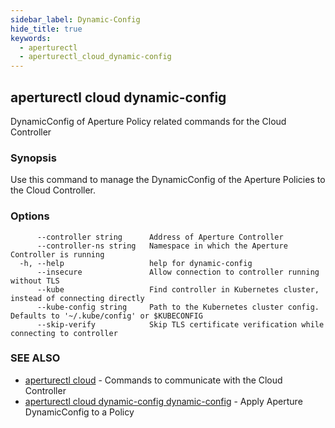 ```yaml
---
sidebar_label: Dynamic-Config
hide_title: true
keywords:
  - aperturectl
  - aperturectl_cloud_dynamic-config
---
```


<!-- markdownlint-disable -->

## aperturectl cloud dynamic-config

DynamicConfig of Aperture Policy related commands for the Cloud Controller

### Synopsis

Use this command to manage the DynamicConfig of the Aperture Policies to the Cloud Controller.

### Options

```
      --controller string      Address of Aperture Controller
      --controller-ns string   Namespace in which the Aperture Controller is running
  -h, --help                   help for dynamic-config
      --insecure               Allow connection to controller running without TLS
      --kube                   Find controller in Kubernetes cluster, instead of connecting directly
      --kube-config string     Path to the Kubernetes cluster config. Defaults to '~/.kube/config' or $KUBECONFIG
      --skip-verify            Skip TLS certificate verification while connecting to controller
```

### SEE ALSO

- [aperturectl cloud](/reference/aperturectl/cloud/cloud.md) - Commands to communicate with the Cloud Controller
- [aperturectl cloud dynamic-config dynamic-config](/reference/aperturectl/cloud/dynamic-config/dynamic-config/dynamic-config.md) - Apply Aperture DynamicConfig to a Policy
